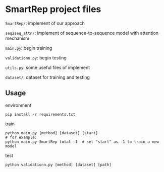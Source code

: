 # SmartRep project files

`SmartRep/`: implement of our approach

`seq2seq_attn/`: implement of sequence-to-sequence model with attention mechanism

`main.py`: begin training

`validationn.py`: begin testing

`utils.py`: some useful files of implement 

`dataset/`: dataset for training and testing

## Usage

environment

```shell
pip install -r requirements.txt
```

train

```shell
python main.py [method] [dataset] [start]
# for example:
python main.py SmartRep total -1  # set "start" as -1 to train a new model
```

test

```shell
python validationn.py [method] [dataset] [path]
```

